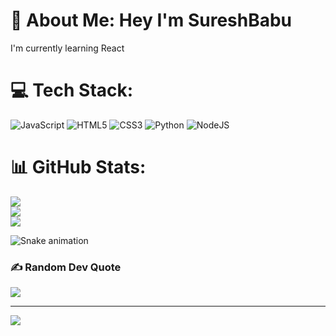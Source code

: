 # 💫 About Me: Hey I'm SureshBabu
I'm currently learning React 

# 💻 Tech Stack:
![JavaScript](https://img.shields.io/badge/javascript-%23323330.svg?style=for-the-badge&logo=javascript&logoColor=%23F7DF1E) ![HTML5](https://img.shields.io/badge/html5-%23E34F26.svg?style=for-the-badge&logo=html5&logoColor=white) ![CSS3](https://img.shields.io/badge/css3-%231572B6.svg?style=for-the-badge&logo=css3&logoColor=white) ![Python](https://img.shields.io/badge/python-3670A0?style=for-the-badge&logo=python&logoColor=ffdd54) ![NodeJS](https://img.shields.io/badge/node.js-6DA55F?style=for-the-badge&logo=node.js&logoColor=white)
# 📊 GitHub Stats:
![](https://github-readme-stats.vercel.app/api?username=SureshBabuchinnam&theme=dark&hide_border=false&include_all_commits=false&count_private=false)<br/>
![](https://github-readme-streak-stats.herokuapp.com/?user=SureshBabuchinnam&theme=dark&hide_border=false)<br/>
![](https://github-readme-stats.vercel.app/api/top-langs/?username=SureshBabuchinnam&theme=dark&hide_border=false&include_all_commits=false&count_private=false&layout=compact)

<img src="https://raw.githubusercontent.com/Sureshbabuchinnam/Sureshbabuchinnam/output/snake.svg" alt="Snake animation" />

###

### ✍️ Random Dev Quote
![](https://quotes-github-readme.vercel.app/api?type=horizontal&theme=radical)

---
[![](https://visitcount.itsvg.in/api?id=SureshBabuchinnam&icon=4&color=1)](https://visitcount.itsvg.in)



###

<!-- Proudly created with GPRM ( https://gprm.itsvg.in ) -->
